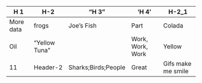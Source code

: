 | H 1       | H-2           | “H 3”               | ‘H 4’            | H-2_1              |
|-----------|---------------|---------------------|------------------|--------------------|
| More data | frogs         | Joe’s Fish          | Part             | Colada             |
| Oil       | “Yellow Tuna” |                     | Work, Work, Work | Yellow             |
| 11        | Header-2      | Sharks;Birds;People | Great            | Gifs make me smile |
